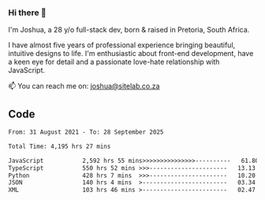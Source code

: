 ### Hi there 👋

I'm Joshua, a 28 y/o full-stack dev, born & raised in Pretoria, South Africa. 

I have almost five years of professional experience bringing beautiful, intuitive designs to life. I'm enthusiastic about front-end development, have a keen eye for detail and a passionate love-hate relationship with JavaScript.

📫 You can reach me on: joshua@sitelab.co.za

## **Code**

<!--START_SECTION:waka-->

```txt
From: 31 August 2021 - To: 28 September 2025

Total Time: 4,195 hrs 27 mins

JavaScript           2,592 hrs 55 mins>>>>>>>>>>>>>>>----------   61.80 %
TypeScript           550 hrs 52 mins >>>----------------------   13.13 %
Python               428 hrs 7 mins  >>>----------------------   10.20 %
JSON                 140 hrs 4 mins  >------------------------   03.34 %
XML                  103 hrs 46 mins >------------------------   02.47 %
```

<!--END_SECTION:waka-->
